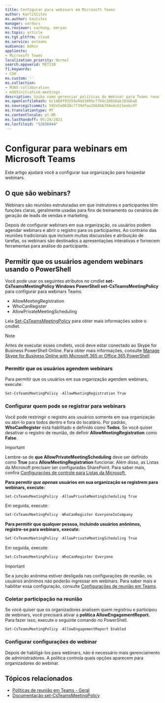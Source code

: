 ```yaml
---
title: Configurar para webinars em Microsoft Teams
author: KarliStites
ms.author: kastites
manager: serdars
ms.reviewer: sachung, emryan
ms.topic: article
ms.tgt.pltfrm: cloud
ms.service: msteams
audience: Admin
appliesto:
- Microsoft Teams
localization_priority: Normal
search.appverid: MET150
f1.keywords:
- CSH
ms.custom: ''
ms.collection:
- M365-collaboration
- m365initiative-meetings
description: Saiba como gerenciar políticas do Webinar para Teams reuniões.
ms.openlocfilehash: bc1460f93259a9dd3095cf764c38b56ab703bba0
ms.sourcegitcommit: 592e5a0638c7739dfaa3565b67d4edc621eebc9f
ms.translationtype: MT
ms.contentlocale: pt-BR
ms.lasthandoff: 05/26/2021
ms.locfileid: "52656044"
---
```

# <a name="set-up-for-webinars-in-microsoft-teams"></a>Configurar para webinars em Microsoft Teams

Este artigo ajudará você a configurar sua organização para hospedar webinars.

## <a name="what-are-webinars"></a>O que são webinars?

Webinars são reuniões estruturadas em que instrutores e participantes têm funções claras, geralmente usadas para fins de treinamento ou cenários de geração de leads de vendas e marketing.

Depois de configurar webinars em sua organização, os usuários podem agendar webinars e abrir o registro para os participantes. Ao contrário das reuniões tradicionais que incluem muitas discussões e atribuição de tarefas, os webinars são destinados a apresentações interativas e fornecem ferramentas para análise do participante.

## <a name="allow-users-to-schedule-webinars-using-powershell"></a>Permitir que os usuários agendem webinars usando o PowerShell

Você pode usar os seguintes atributos no cmdlet **set-CsTeamsMeetingPolicy Windows PowerShell set-CsTeamsMeetingPolicy** para configurar para webinars Teams.

- AllowMeetingRegistration
- WhoCanRegister
- AllowPrivateMeetingScheduling

Leia [Set-CsTeamsMeetingPolicy](/powershell/module/skype/set-csteamsmeetingpolicy) para obter mais informações sobre o cmdlet.

> [!NOTE]
> Antes de executar esses cmdlets, você deve estar conectado ao Skype for Business PowerShell Online. Para obter mais informações, consulte [Manage Skype for Business Online with Microsoft 365 or Office 365 PowerShell](/office365/enterprise/powershell/manage-skype-for-business-online-with-office-365-powershell).

### <a name="allow-users-to-schedule-webinars"></a>Permitir que os usuários agendem webinars

Para permitir que os usuários em sua organização agendem webinars, execute:

```powershell
Set-CsTeamsMeetingPolicy -AllowMeetingRegistration True
```
### <a name="configure-who-can-register-for-webinars"></a>Configurar quem pode se registrar para webinars

Você pode restringir o registro aos usuários somente em sua organização ou abri-lo para todos dentro e fora do locatário. Por padrão, **WhoCanRegister** está habilitado e definido como **Todos**. Se você quiser desativar o registro de reunião, de definir **AllowMeetingRegistration** como **False**.

> [!IMPORTANT]
> Lembre-se de **que AllowPrivateMeetingScheduling** deve ser definido como **True** para **AllowMeetingRegistration** funcionar. Além disso, as Listas da Microsoft precisam ser configuradas SharePoint. Para saber mais, confira [Configurações de controle para Listas da Microsoft.](/sharepoint/control-lists)

**Para permitir *que apenas* usuários em sua organização se registrem para webinars, execute:**

```powershell
Set-CsTeamsMeetingPolicy -AllowPrivateMeetingScheduling True
```

Em seguida, execute:

```powershell
Set-CsTeamsMeetingPolicy -WhoCanRegister EveryoneInCompany
```

**Para permitir que qualquer pessoa, incluindo usuários anônimos, registre-se para webinars, execute:**

```powershell
Set-CsTeamsMeetingPolicy -AllowPrivateMeetingScheduling True
```

Em seguida, execute:

```powershell
Set-CsTeamsMeetingPolicy -WhoCanRegister Everyone
```

> [!IMPORTANT]
> Se a junção anônima estiver desligada nas configurações de reunião, os usuários anônimos não poderão ingressar em webinars. Para saber mais e habilitar essa configuração, consulte [Configurações de reunião em Teams](meeting-settings-in-teams.md).

### <a name="collect-meeting-attendance"></a>Coletar participação na reunião

Se você quiser que os organizadores analisem quem registrou e participou de webinars, você precisará ativar a **política AllowEngagementReport.** Para fazer isso, execute o seguinte comando no PowerShell.

```powershell
Set-CsTeamsMeetingPolicy -AllowEngagementReport Enabled
```

### <a name="configure-webinar-settings"></a>Configurar configurações do webinar

Depois de habiligá-los para webinars, não é necessário mais gerenciamento de administradores. A política controla quais opções aparecem para organizadores do webinar.

## <a name="related-topics"></a>Tópicos relacionados

- [Políticas de reunião em Teams - Geral](meeting-policies-in-teams-general.md)
- [Documentação set-CsTeamsMeetingPolicy](/powershell/module/skype/set-csteamsmeetingpolicy)
